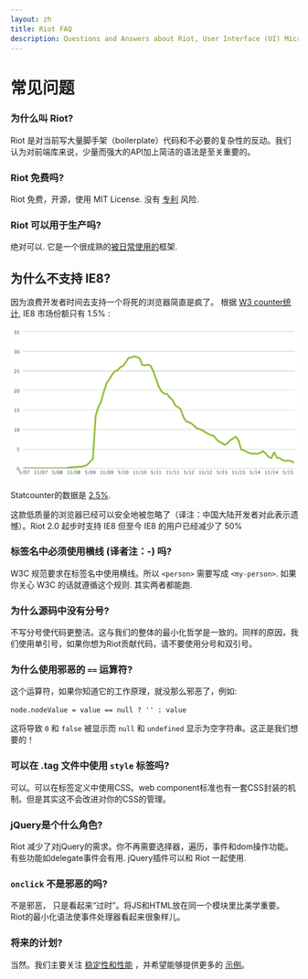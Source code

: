 ```yaml
---
layout: zh
title: Riot FAQ
description: Questions and Answers about Riot, User Interface (UI) Micro-Libary
---
```


# 常见问题

### 为什么叫 Riot?
Riot 是对当前写大量脚手架（boilerplate）代码和不必要的复杂性的反动。我们认为对前端库来说，少量而强大的API加上简洁的语法是至关重要的。


### Riot 免费吗?
Riot 免费，开源，使用 MIT License. 没有 [专利](https://github.com/facebook/react/blob/master/PATENTS) 风险.


### Riot 可以用于生产吗?
绝对可以. 它是一个很成熟的[被日常使用的](https://twitter.com/search?q=riotjs)框架.

## 为什么不支持 IE8?
因为浪费开发者时间去支持一个将死的浏览器简直是疯了。 根据 [W3 counter统计](http://www.w3counter.com/trends), IE8 市场份额只有 1.5% :

![](/img/ie8-trend.png)

Statcounter的数据是 [2.5%](http://gs.statcounter.com/#browser_version_partially_combined-ww-monthly-201408-201507).

这款低质量的浏览器已经可以安全地被忽略了（译注：中国大陆开发者对此表示遗憾）。Riot 2.0 起步时支持 IE8 但至今 IE8 的用户已经减少了 50%

### 标签名中必须使用横线 (译者注：-) 吗?
W3C 规范要求在标签名中使用横线。所以 `<person>` 需要写成 `<my-person>`. 如果你关心 W3C 的话就遵循这个规则. 其实两者都能跑.


### 为什么源码中没有分号?
不写分号使代码更整洁。这与我们的整体的最小化哲学是一致的。同样的原因，我们使用单引号，如果你想为Riot贡献代码，请不要使用分号和双引号。

### 为什么使用邪恶的 `==` 运算符?
这个运算符，如果你知道它的工作原理，就没那么邪恶了，例如:

`node.nodeValue = value == null ? '' : value`

这将导致 `0` 和 `false` 被显示而 `null` 和 `undefined` 显示为空字符串。这正是我们想要的！


### 可以在 .tag 文件中使用 `style` 标签吗?
可以。可以在标签定义中使用CSS。web component标准也有一套CSS封装的机制。但是其实这不会改进对你的CSS的管理。


### jQuery是个什么角色?
Riot 减少了对jQuery的需求。你不再需要选择器，遍历，事件和dom操作功能。有些功能如delegate事件会有用. jQuery插件可以和 Riot 一起使用.


### `onclick` 不是邪恶的吗?
不是邪恶， 只是看起来“过时”。将JS和HTML放在同一个模块里比美学重要。Riot的最小化语法使事件处理器看起来很象样儿。

### 将来的计划?

当然。我们主要关注 [稳定性和性能](https://github.com/riot/riot/issues) ，并希望能够提供更多的 [示例](https://github.com/riot/examples)。
